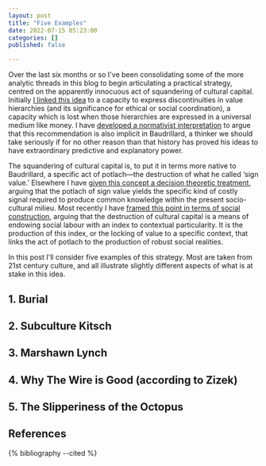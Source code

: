 ```yaml
---
layout: post
title: "Five Examples"
date: 2022-07-15 05:23:00
categories: []
published: false

---
```


Over the last six months or so I've been consolidating some of the more analytic threads in this blog to begin articulating a practical strategy, centred on the apparently innocuous act of squandering of cultural capital. Initially [I linked this idea]({{site.baseurl}}/2021/09/28/no-ethical-action.html) to a capacity to express discontinuities in value hierarchies (and its significance for ethical or social coordination), a capacity which is lost when those hierarchies are expressed in a universal medium like money. I have [developed a normativist interpretation]({{site.baseurl}}/2022/01/03/baudrillard-subject.html) to argue that this recommendation is also implicit in Baudrillard, a thinker we should take seriously if for no other reason than that history has proved his ideas to have extraordinary predictive and explanatory power.

The squandering of cultural capital is, to put it in terms more native to Baudrillard, a specific act of potlach—the destruction of what he called ‘sign value.’ Elsewhere I have [given this concept a decision theoretic treatment]({{site.baseurl}}/2021/10/27/common-knowledge-power.html), arguing that the potlach of sign value yields the specific kind of costly signal required to produce common knowledge within the present socio-cultural milieu. Most recently I have [framed this point in terms of social construction]({{site.baseurl}}/2022/07/02/snafu.html), arguing that the destruction of cultural capital is a means of endowing social labour with an index to contextual particularity. It is the production of this index, or the locking of value to a specific context, that links the act of potlach to the production of robust social realities.

In this post I'll consider five examples of this strategy. Most are taken from 21st century culture, and all illustrate slightly different aspects of what is at stake in this idea.

## 1. Burial

## 2. Subculture Kitsch

## 3. Marshawn Lynch

## 4. Why The Wire is Good (according to Zizek)

## 5. The Slipperiness of the Octopus


## References
{% bibliography --cited %}
